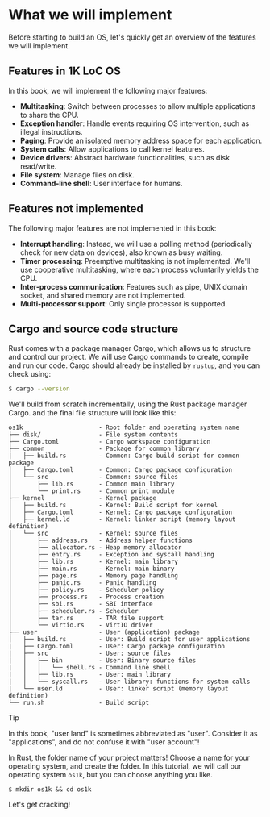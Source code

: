 # What we will implement

Before starting to build an OS, let's quickly get an overview of the features we will implement.

## Features in 1K LoC OS

In this book, we will implement the following major features:

- **Multitasking**: Switch between processes to allow multiple applications to share the CPU.
- **Exception handler**: Handle events requiring OS intervention, such as illegal instructions.
- **Paging**: Provide an isolated memory address space for each application.
- **System calls**: Allow applications to call kernel features.
- **Device drivers**: Abstract hardware functionalities, such as disk read/write.
- **File system**: Manage files on disk.
- **Command-line shell**: User interface for humans.

## Features not implemented

The following major features are not implemented in this book:

- **Interrupt handling**: Instead, we will use a polling method (periodically check for new data on devices), also known as busy waiting.
- **Timer processing**: Preemptive multitasking is not implemented. We'll use cooperative multitasking, where each process voluntarily yields the CPU.
- **Inter-process communication**: Features such as pipe, UNIX domain socket, and shared memory are not implemented.
- **Multi-processor support**: Only single processor is supported.

## Cargo and source code structure

Rust comes with a package manager Cargo, which allows us to structure and control our project. We will use Cargo commands to create, compile and run our code. Cargo should already be installed by `rustup`, and you can check using: 

```bash
$ cargo --version
```

We'll build from scratch incrementally, using the Rust package manager Cargo. and the final file structure will look like this:

```
os1k                     - Root folder and operating system name
├── disk/                - File system contents
├── Cargo.toml           - Cargo workspace configuration
├── common               - Package for common library
|   ├── build.rs         - Common: Cargo build script for common package
│   ├── Cargo.toml       - Common: Cargo package configuration
│   └── src              - Common: source files
│       ├── lib.rs       - Common main library
│       └── print.rs     - Common print module
├── kernel               - Kernel package
│   ├── build.rs         - Kernel: Build script for kernel
│   ├── Cargo.toml       - Kernel: Cargo package configuration
│   ├── kernel.ld        - Kernel: linker script (memory layout definition)
│   └── src              - Kernel: source files
│       ├── address.rs   - Address helper functions
│       ├── allocator.rs - Heap memory allocator
│       ├── entry.rs     - Exception and syscall handling
│       ├── lib.rs       - Kernel: main library
│       ├── main.rs      - Kernel: main binary
│       ├── page.rs      - Memory page handling
│       ├── panic.rs     - Panic handling
│       ├── policy.rs    - Scheduler policy
│       ├── process.rs   - Process creation
│       ├── sbi.rs       - SBI interface
│       ├── scheduler.rs - Scheduler
│       ├── tar.rs       - TAR file support
│       └── virtio.rs    - VirtIO driver
├── user                 - User (application) package
|   ├── build.rs         - User: Build script for user applications
|   ├── Cargo.toml       - User: Cargo package configuration
|   ├── src              - User: source files
|   │   ├── bin          - User: Binary source files
|   │   │   └── shell.rs - Command line shell
|   │   ├── lib.rs       - User: main library
|   │   └── syscall.rs   - User library: functions for system calls
|   └── user.ld          - User: linker script (memory layout definition)
└── run.sh               - Build script
```

> [!TIP]
>
> In this book, "user land" is sometimes abbreviated as "user". Consider it as "applications", and do not confuse it with "user account"!

In Rust, the folder name of your project matters! Choose a name for your operating system, and create the folder. In this tutorial, we will call our operating system `os1k`, but you can choose anything you like.

```
$ mkdir os1k && cd os1k
```
Let's get cracking!
